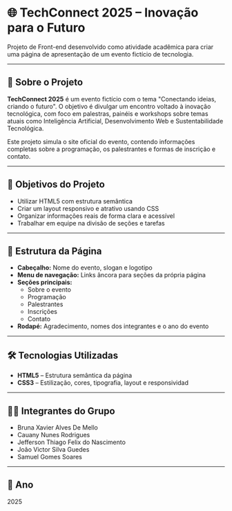 # 🌐 TechConnect 2025 – Inovação para o Futuro

Projeto de Front-end desenvolvido como atividade acadêmica para criar uma página de apresentação de um evento fictício de tecnologia.

---

## 📌 Sobre o Projeto

**TechConnect 2025** é um evento fictício com o tema "Conectando ideias, criando o futuro". O objetivo é divulgar um encontro voltado à inovação tecnológica, com foco em palestras, painéis e workshops sobre temas atuais como Inteligência Artificial, Desenvolvimento Web e Sustentabilidade Tecnológica.

Este projeto simula o site oficial do evento, contendo informações completas sobre a programação, os palestrantes e formas de inscrição e contato.

---

## 🎯 Objetivos do Projeto

- Utilizar HTML5 com estrutura semântica
- Criar um layout responsivo e atrativo usando CSS
- Organizar informações reais de forma clara e acessível
- Trabalhar em equipe na divisão de seções e tarefas

---

## 📁 Estrutura da Página

- **Cabeçalho:** Nome do evento, slogan e logotipo
- **Menu de navegação:** Links âncora para seções da própria página
- **Seções principais:**
  - Sobre o evento
  - Programação
  - Palestrantes
  - Inscrições
  - Contato
- **Rodapé:** Agradecimento, nomes dos integrantes e o ano do evento

---

## 🛠️ Tecnologias Utilizadas

- **HTML5** – Estrutura semântica da página
- **CSS3** – Estilização, cores, tipografia, layout e responsividad

---

## 👨‍💻 Integrantes do Grupo

- Bruna Xavier Alves De Mello
- Cauany Nunes Rodrigues
- Jefferson Thiago Felix do Nascimento
- João Victor Silva Guedes
- Samuel Gomes Soares
  
---

## 📅 Ano

2025
